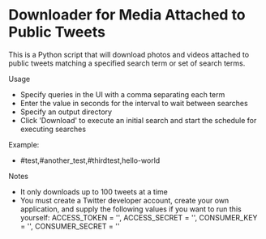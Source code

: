 # Downloader for Media Attached to Public Tweets

This is a Python script that will download photos and videos attached to public tweets matching a specified search term or set of search terms. 

Usage
* Specify queries in the UI with a comma separating each term
* Enter the value in seconds for the interval to wait between searches
* Specify an output directory
* Click 'Download' to execute an initial search and start the schedule for executing searches

Example:
* #test,#another_test,#thirdtest,hello-world

Notes
* It only downloads up to 100 tweets at a time
* You must create a Twitter developer account, create your own application, and supply the following values if you want to run this yourself: ACCESS_TOKEN = '', ACCESS_SECRET = '', CONSUMER_KEY = '', CONSUMER_SECRET = ''
